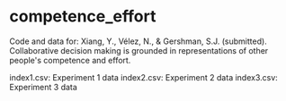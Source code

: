 # competence_effort
Code and data for: Xiang, Y., Vélez, N., & Gershman, S.J. (submitted). Collaborative decision making is grounded in representations of other people's competence and effort.

index1.csv: Experiment 1 data
index2.csv: Experiment 2 data
index3.csv: Experiment 3 data
